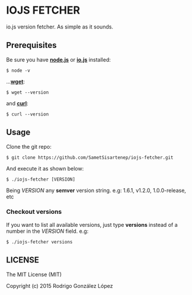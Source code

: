 # IOJS FETCHER

io.js version fetcher. As simple as it sounds.

## Prerequisites

Be sure you have [**node.js**](https://nodejs.org) or
[**io.js**](https://iojs.org) installed:

`$ node -v`

...[**wget**](https://www.gnu.org/software/wget/):

`$ wget --version`

and [**curl**](http://curl.haxx.se/):

`$ curl --version`

## Usage

Clone the git repo:

`$ git clone https://github.com/SametSisartenep/iojs-fetcher.git`

And execute it as shown below:

`$ ./iojs-fetcher [VERSION]`

Being _VERSION_ any **semver** version string. e.g: 1.6.1, v1.2.0,
1.0.0-release, etc

### Checkout versions

If you want to list all available versions, just type **versions** instead of a
number in the _VERSION_ field. e.g:

`$ ./iojs-fetcher versions`

## LICENSE
The MIT License (MIT)

Copyright (c) 2015 Rodrigo González López
